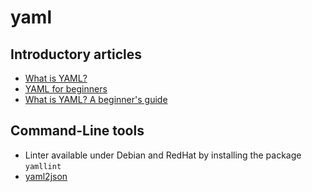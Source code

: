 # yaml

## Introductory articles

- [What is YAML?](https://www.redhat.com/en/topics/automation/what-is-yaml)
- [YAML for beginners](https://www.redhat.com/en/blog/yaml-beginners)
- [What is YAML? A beginner's guide](https://circleci.com/blog/what-is-yaml-a-beginner-s-guide)

## Command-Line tools

- Linter available under Debian and RedHat by installing the package `yamllint`
- [yaml2json](https://gitlab.com/slackermedia/yaml2json)
